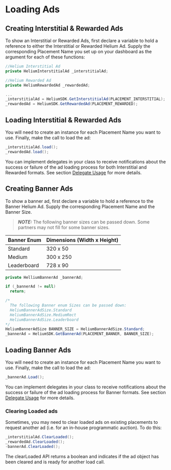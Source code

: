 # Loading Ads

## Creating Interstitial & Rewarded Ads

To show an Interstitial or Rewarded Ads, first declare a variable to hold a reference to either the Interstitial or Rewarded Helium Ad. Supply the corresponding Placement Name you set up on your dashboard as the argument for each of these functions:

```c#
//Helium Interstitial Ad
private HeliumInterstitialAd _interstitialAd;

//Helium Rewarded Ad
private HeliumRewardedAd _rewardedAd;

...
_interstitialAd = HeliumSDK.GetInterstitialAd(PLACEMENT_INTERSTITIAL);
_rewardedAd = HeliumSDK.GetRewardedAd(PLACEMENT_REWARDED);
```

## Loading Interstitial & Rewarded Ads

You will need to create an instance for each Placement Name you want to use. Finally, make the call to load the ad:

```c#
_interstitialAd.load();
_rewardedAd.load();
```

You can implement delegates in your class to receive notifications about the success or failure of the ad loading process for both Interstitial and Rewarded formats. See section [Delegate Usage](com.chartboost.helium/Documentation/integration/delegate-usage.md) for more details.

## Creating Banner Ads

To show a banner ad, first declare a variable to hold a reference to the Banner Helium Ad. Supply the corresponding Placement Name and the Banner Size.

> **_NOTE:_** The following banner sizes can be passed down. Some partners may not fill for some banner sizes.

| Banner Enum | Dimensions (Width x Height) |
| :---        | :---                        |
| Standard    | 320 x 50                    |
| Medium      | 300 x 250                   |
| Leaderboard | 728 x 90                    |

```c#
private HelliumBannerAd _bannerAd;

if (_bannerAd != null)
  return;

/*
  The following Banner enum Sizes can be passed down:
  HeliumBannerAdSize.Standard
  HeliumBannerAdSize.MediumRect
  HeliumBannerAdSize.Leaderboard
*/
HeliumBannerAdSize BANNER_SIZE = HeliumBannerAdSize.Standard;
_bannerAd = HeliumSDK.GetBannerAd(PLACEMENT_BANNER, BANNER_SIZE);
```

## Loading Banner Ads

You will need to create an instance for each Placement Name you want to use. Finally, make the call to load the ad:

```c#
_bannerAd.Load();
```

You can implement delegates in your class to receive notifications about the success or failure of the ad loading process for Banner formats. See section [Delegate Usage](com.chartboost.helium/Documentation/integration/delegate-usage.md) for more details.

### Clearing Loaded ads

Sometimes, you may need to clear loaded ads on existing placements to request another ad (i.e. for an in-house programmatic auction). To do this:

```c#
_interstitialAd.ClearLoaded();
_rewardedAd.ClearLoaded();
-bannerAd.ClearLoaded();
```

The clearLoaded API returns a boolean and indicates if the ad object has been cleared and is ready for another load call.
